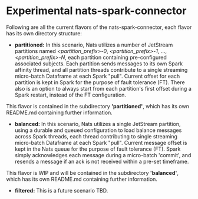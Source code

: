 # Experimental nats-spark-connector

Following are all the current flavors of the nats-spark-connector, each flavor
has its own directory structure:
- **partitioned:**
In this scenario, Nats utilizes a number of JetStream partitions named
*<partition_prefix>-0*, *<partition_prefix>-1*, ..., *<partition_prefix>-N*, each
partition containing pre-configured associated subjects. Each partition sends
messages to its own Spark affinity thread, and all partition threads contribute
to a single streaming micro-batch Dataframe at each Spark "pull". Current offset
for each partition is kept in Spark for the purpose of fault tolerance (FT). There
also is an option to always start from each partition's first offset during a Spark
restart, instead of the FT configuration.

This flavor is contained in the subdirectory **'partitioned'**, which has its
own README.md containing further information.

- **balanced:**
In this scenario, Nats utilizes a single JetStream partition, using a durable
and queued configuration to load balance messages across Spark threads, each
thread contributing to single streaming micro-batch Dataframe at each Spark "pull".
Current message offset is kept in the Nats queue for the purpose of fault tolerance
(FT). Spark simply acknowledges each message during a micro-batch 'commit', and
resends a message if an ack is not received within a pre-set timeframe.

This flavor is WIP and will be contained in the subdirectory **'balanced'**, which
has its own README.md containing further information.

- **filtered:**
This is a future scenario TBD.
